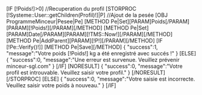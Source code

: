 [IF [!Poids!]>0]
	//Recuperation du profil
	[STORPROC [!Systeme::User::getChildren(Profil)!]|P]
		//Ajout de la pesée
		[OBJ ProgrammeMinceur|Pesee|Pe]
		[METHOD Pe|Set][PARAM]Poids[/PARAM][PARAM][!Poids!][/PARAM][/METHOD]
		[METHOD Pe|Set][PARAM]Date[/PARAM][PARAM][!TMS::Now!][/PARAM][/METHOD]
		[METHOD Pe|AddParent][PARAM][!P!][/PARAM][/METHOD]
		[IF [!Pe::Verify()!]]
			[METHOD Pe|Save][/METHOD]
			{
				"success":1,
				"message":"Votre poids [!Poids!] kg a été enregistré avec succés !"
			}
		[ELSE]
			{
				"success":0,
				"message":"Une erreur est survenue. Veuillez prévenir minceur-sgl.com"
			}
		[/IF]
		[NORESULT]
			{
				"success":0,
				"message":"Votre profil est introuvable. Veuillez saisir votre profil."
			}
		[/NORESULT]
	[/STORPROC]
[ELSE]
	{
		"success":0,
		"message":"Votre saisie est incorrecte. Veuillez saisir votre poids à nouveau."
	}
[/IF]
